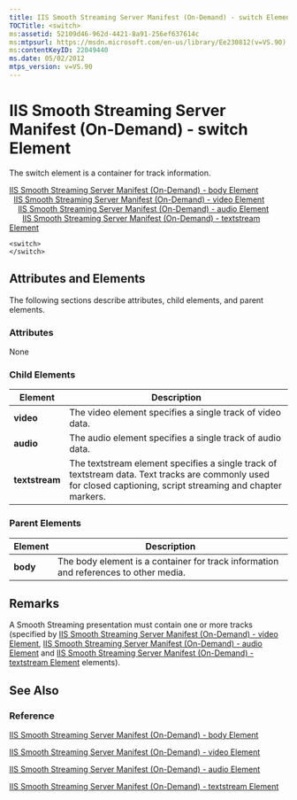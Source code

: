 ```yaml
---
title: IIS Smooth Streaming Server Manifest (On-Demand) - switch Element
TOCTitle: <switch>
ms:assetid: 52109d46-962d-4421-8a91-256ef637614c
ms:mtpsurl: https://msdn.microsoft.com/en-us/library/Ee230812(v=VS.90)
ms:contentKeyID: 22049440
ms.date: 05/02/2012
mtps_version: v=VS.90
---
```


# IIS Smooth Streaming Server Manifest (On-Demand) - switch Element

The switch element is a container for track information.

[IIS Smooth Streaming Server Manifest (On-Demand) - body Element](iis-smooth-streaming-server-manifest-on-demand-body-element.md)  
  [IIS Smooth Streaming Server Manifest (On-Demand) - video Element](iis-smooth-streaming-server-manifest-on-demand-video-element.md)  
    [IIS Smooth Streaming Server Manifest (On-Demand) - audio Element](iis-smooth-streaming-server-manifest-on-demand-audio-element.md)  
      [IIS Smooth Streaming Server Manifest (On-Demand) - textstream Element](iis-smooth-streaming-server-manifest-on-demand-textstream-element.md)  

    <switch>
    </switch>

## Attributes and Elements

The following sections describe attributes, child elements, and parent elements.

### Attributes

None

### Child Elements

|Element|Description|
|--- |--- |
|**video**|The video element specifies a single track of video data.|
|**audio**|The audio element specifies a single track of audio data.|
|**textstream**|The textstream element specifies a single track of textstream data. Text tracks are commonly used for closed captioning, script streaming and chapter markers.|


### Parent Elements

|Element|Description|
|--- |--- |
|**body**|The body element is a container for track information and references to other media.|

## Remarks

A Smooth Streaming presentation must contain one or more tracks (specified by [IIS Smooth Streaming Server Manifest (On-Demand) - video Element](iis-smooth-streaming-server-manifest-on-demand-video-element.md), [IIS Smooth Streaming Server Manifest (On-Demand) - audio Element](iis-smooth-streaming-server-manifest-on-demand-audio-element.md) and [IIS Smooth Streaming Server Manifest (On-Demand) - textstream Element](iis-smooth-streaming-server-manifest-on-demand-textstream-element.md) elements).

## See Also

### Reference

[IIS Smooth Streaming Server Manifest (On-Demand) - body Element](iis-smooth-streaming-server-manifest-on-demand-body-element.md)

[IIS Smooth Streaming Server Manifest (On-Demand) - video Element](iis-smooth-streaming-server-manifest-on-demand-video-element.md)

[IIS Smooth Streaming Server Manifest (On-Demand) - audio Element](iis-smooth-streaming-server-manifest-on-demand-audio-element.md)

[IIS Smooth Streaming Server Manifest (On-Demand) - textstream Element](iis-smooth-streaming-server-manifest-on-demand-textstream-element.md)

